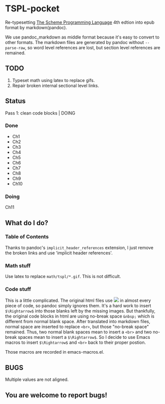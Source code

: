 TSPL-pocket
===========

Re-typesetting [The Scheme Programming Language](http://scheme.com/tspl4/)
4th edtion into epub format by markdown(pandoc).

We use pandoc_markdown as middle format because it's easy to convert to other
formats. The markdown files are generated by pandoc without `--parse-raw`, so
word level references are lost, but section level references are remained.

## TODO

1. Typeset math using latex to replace gifs.
2. Repair broken internal sectional level links.

## Status

Pass 1: clean code blocks | DOING

### Done

* Ch1
* Ch2
* Ch3
* Ch4
* Ch5
* Ch6
* Ch7
* Ch8
* Ch9
* Ch10

### Doing

Ch11

## What do I do?

### Table of Contents

Thanks to pandoc's `implicit_header_references` extension, I just remove the broken links and use 'implicit header references'.

### Math stuff

Use latex to replace `math/tspl/*.gif`. This is not difficult.

### Code stuff

This is a little complicated. The original html files use
![](http://scheme.com/tspl4/math/tspl/0.gif) in almost every piece of
code, so pandoc simply ignores them. It's a hard work to insert
```$\Rightarrow$``` into those blanks left by the missing images. But
thankfully, the original code blocks in html are using no-break space
`&nbsp;` which is different from normal blank space. After translated
into markdown files, normal space are inserted to replace `<br>`, but
those "no-break space" remained. Thus, two normal blank spaces mean to
insert a `<br>` and two no-break spaces mean to insert a
```$\Rightarrow$```. So I decide to use Emacs macros to insert
```$\Rightarrow$``` and `<br>` back to their proper postion.

Those macros are recorded in emacs-macros.el.

## BUGS

Multiple values are not aligned.

## You are welcome to report bugs!
